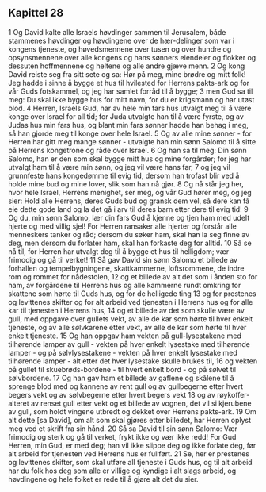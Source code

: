 ## Kapittel 28

1 Og David kalte alle Israels høvdinger sammen til Jerusalem, både stammenes høvdinger og høvdingene over de hær-delinger som var i kongens tjeneste, og høvedsmennene over tusen og over hundre og opsynsmennene over alle kongens og hans sønners eiendeler og flokker og dessuten hoffmennene og heltene og alle andre gjæve menn.
2 Og kong David reiste seg fra sitt sete og sa: Hør på meg, mine brødre og mitt folk! Jeg hadde i sinne å bygge et hus til hvilested for Herrens pakts-ark og for vår Guds fotskammel, og jeg har samlet forråd til å bygge;
3 men Gud sa til meg: Du skal ikke bygge hus for mitt navn, for du er krigsmann og har utøst blod.
4 Herren, Israels Gud, har av hele min fars hus utvalgt meg til å være konge over Israel for all tid; for Juda utvalgte han til å være fyrste, og av Judas hus min fars hus, og blant min fars sønner hadde han behag i meg, så han gjorde meg til konge over hele Israel.
5 Og av alle mine sønner - for Herren har gitt meg mange sønner - utvalgte han min sønn Salomo til å sitte på Herrens kongetrone og råde over Israel.
6 Og han sa til meg: Din sønn Salomo, han er den som skal bygge mitt hus og mine forgårder; for jeg har utvalgt ham til å være min sønn, og jeg vil være hans far,
7 og jeg vil grunnfeste hans kongedømme til evig tid, dersom han trofast blir ved å holde mine bud og mine lover, slik som han nå gjør.
8 Og nå står jeg her, hvor hele Israel, Herrens menighet, ser meg, og vår Gud hører meg, og jeg sier: Hold alle Herrens, deres Guds bud og gransk dem vel, så dere kan få eie dette gode land og la det gå i arv til deres barn etter dere til evig tid!
9 Og du, min sønn Salomo, lær din fars Gud å kjenne og tjen ham med udelt hjerte og med villig sjel! For Herren ransaker alle hjerter og forstår alle menneskers tanker og råd; dersom du søker ham, skal han la seg finne av deg, men dersom du forlater ham, skal han forkaste deg for alltid.
10 Så se nå til, for Herren har utvalgt deg til å bygge et hus til helligdom; vær frimodig og gå til verket!
11 Så gav David sin sønn Salomo et billede av forhallen og tempelbygningene, skattkammerne, loftsrommene, de indre rom og rommet for nådestolen,
12 og et billede av alt det som i ånden sto for ham, av forgårdene til Herrens hus og alle kammerne rundt omkring for skattene som hørte til Guds hus, og for de helligede ting
13 og for prestenes og levittenes skifter og for alt arbeid ved tjenesten i Herrens hus og for alle kar til tjenesten i Herrens hus,
14 og et billede av det som skulle være av gull, med oppgave over gullets vekt, av alle de kar som hørte til hver enkelt tjeneste, og av alle sølvkarene etter vekt, av alle de kar som hørte til hver enkelt tjeneste.
15 Og han oppgav ham vekten på gull-lysestakene med tilhørende lamper av gull - vekten på hver enkelt lysestake med tilhørende lamper - og på sølvlysestakene - vekten på hver enkelt lysestake med tilhørende lamper - alt etter det hver lysestake skulle brukes til,
16 og vekten på gullet til skuebrøds-bordene - til hvert enkelt bord - og på sølvet til sølvbordene.
17 Og han gav ham et billede av gaflene og skålene til å sprenge blod med og kannene av rent gull og av gullbegerne etter hvert begers vekt og av sølvbegerne etter hvert begers vekt
18 og av røykoffer-alteret av renset gull etter vekt og et billede av vognen, det vil si kjerubene av gull, som holdt vingene utbredt og dekket over Herrens pakts-ark.
19 Om alt dette [sa David], om alt som skal gjøres etter billedet, har Herren oplyst meg ved et skrift fra sin hånd.
20 Så sa David til sin sønn Salomo: Vær frimodig og sterk og gå til verket, frykt ikke og vær ikke redd! For Gud Herren, min Gud, er med deg; han vil ikke slippe deg og ikke forlate deg, før alt arbeid for tjenesten ved Herrens hus er fullført.
21 Se, her er prestenes og levittenes skifter, som skal utføre all tjeneste i Guds hus, og til alt arbeid har du folk hos deg som alle er villige og kyndige i alt slags arbeid, og høvdingene og hele folket er rede til å gjøre alt det du sier.
